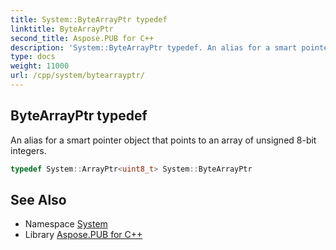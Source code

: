 ```yaml
---
title: System::ByteArrayPtr typedef
linktitle: ByteArrayPtr
second_title: Aspose.PUB for C++
description: 'System::ByteArrayPtr typedef. An alias for a smart pointer object that points to an array of unsigned 8-bit integers in C++.'
type: docs
weight: 11000
url: /cpp/system/bytearrayptr/
---
```

## ByteArrayPtr typedef


An alias for a smart pointer object that points to an array of unsigned 8-bit integers.

```cpp
typedef System::ArrayPtr<uint8_t> System::ByteArrayPtr
```

## See Also

* Namespace [System](../)
* Library [Aspose.PUB for C++](../../)
